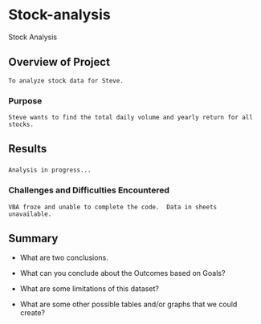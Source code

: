 # Stock-analysis
Stock Analysis

## Overview of Project
    To analyze stock data for Steve.
    
### Purpose
    Steve wants to find the total daily volume and yearly return for all stocks. 
    
## Results

### 
    Analysis in progress...
    
### 

### Challenges and Difficulties Encountered

    VBA froze and unable to complete the code.  Data in sheets unavailable. 

## Summary

- What are two conclusions. 

- What can you conclude about the Outcomes based on Goals?

- What are some limitations of this dataset?

- What are some other possible tables and/or graphs that we could create?

